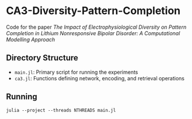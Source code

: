 # CA3-Diversity-Pattern-Completion

Code for the paper *The Impact of Electrophysiological Diversity on Pattern Completion in Lithium Nonresponsive Bipolar Disorder: A Computational Modelling Approach* 

## Directory Structure 

- `main.jl`: Primary script for running the experiments 
- `ca3.jl`: Functions defining network, encoding, and retrieval operations

## Running 

``` 
julia --project --threads NTHREADS main.jl
```


